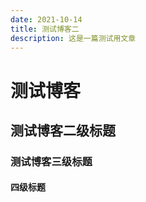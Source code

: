 ```yaml
---
date: 2021-10-14
title: 测试博客二
description: 这是一篇测试用文章
---
```

# 测试博客
## 测试博客二级标题
### 测试博客三级标题
#### 四级标题
